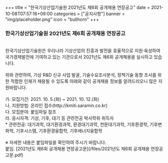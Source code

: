 +++
title = "한국기상산업기술원 2021년도 제6회 공개채용 연장공고"
date = 2021-10-08T07:57:16+09:00
categories = ["공지사항"]
banner = "img/placeholder.png"
icon = "bullhorn"
+++
<!--more-->
### 한국기상산업기술원 2021년도 제6회 공개채용 연장공고
<br>
한국기상산업기술원은 우리나라 기상산업의 진흥과 발전을 효율적으로 지원·육성하여 국가경제발전에 기여하고 있는 기관으로서 2021년도 제6회 공개채용을 실시하고 있습니다.
<br><br>
위와 관련하여, 기상 R&D 신규 사업 발굴, 기술수요조사분석, 정책기술 동향 조사를 위한 적합한 인재가 채용될 수 있도록 아래와 같이 공개채용 정보를 알려드리오니 많은 지원바랍니다.
<br><br>
가. 모집기간: 2021. 10. 5.(화) ~ 2021. 10. 12.(화)
<br>
나. 지원방법: 온라인 접수(http://kmiti.saramin.co.kr)
<br>
다. 모집분야: 붙임파일 참조
<br>
라. 응시자격: 기상, 기후, 대기 등 관련전공 박사학위 취득자
<br>
* 관련전공: 대기과학, 대기환경과학, 환경대기과학, 천문대기과학, 기후환경학, 기후변화학, 기후시스템, 기후환경융합학, 기후에너지융합학
<br><br>
※ 자세한 내용은 붙임파일을 확인하여 주시기 바랍니다.
<br>
붙임. [2021년도 제6회 공개채용 연장공고문](/files/2021년도 제6회 공개채용 연장공고문.pdf)
